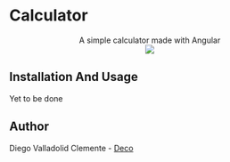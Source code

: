 # Calculator


<p align="center">
A simple calculator made with Angular
<br>
<img src="https://img.shields.io/badge/Status-Still_Working-red"/>
</p>

## Installation And Usage

Yet to be done

## Author

Diego Valladolid Clemente - [Deco](https://github.com/DecoPoxa)
